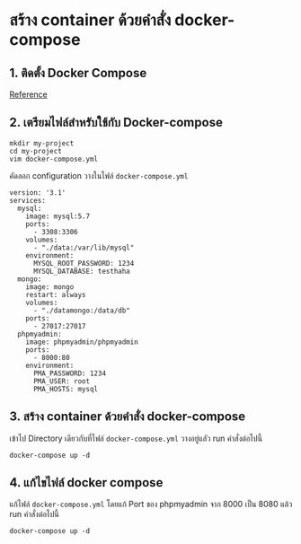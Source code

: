 # สร้าง container ด้วยคำสั่ง docker-compose

## 1. ติดตั้ง Docker Compose 

[Reference](https://docs.docker.com/compose/install/)

## 2. เตรียมไฟล์สำหรับใช้กับ Docker-compose

```
mkdir my-project
cd my-project
vim docker-compose.yml
```

คัดลอก configuration วางในไฟล์ ```docker-compose.yml```
```
version: '3.1'
services:
  mysql:
    image: mysql:5.7
    ports:
      - 3308:3306
    volumes:
      - "./data:/var/lib/mysql"
    environment:
      MYSQL_ROOT_PASSWORD: 1234
      MYSQL_DATABASE: testhaha
  mongo:
    image: mongo
    restart: always
    volumes:
      - "./datamongo:/data/db"
    ports:
      - 27017:27017
  phpmyadmin:
    image: phpmyadmin/phpmyadmin
    ports:
      - 8000:80
    environment:
      PMA_PASSWORD: 1234
      PMA_USER: root
      PMA_HOSTS: mysql
```

## 3. สร้าง container ด้วยคำสั่ง docker-compose

เข้าไป Directory เดียวกับที่ไฟล์ ```docker-compose.yml``` วางอยู่แลัว run คำสั่งต่อไปนี้
```
docker-compose up -d
```

## 4. แก้ไขไฟล์ docker compose

แก้ไฟล์ ```docker-compose.yml``` โดยแก้ Port ของ phpmyadmin จาก 8000 เป็น 8080 แล้ว run คำสั่งต่อไปนี้
```
docker-compose up -d
```
